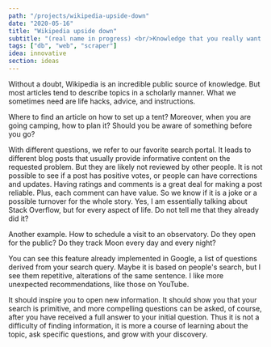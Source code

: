 ```yaml
---
path: "/projects/wikipedia-upside-down"
date: "2020-05-16"
title: "Wikipedia upside down"
subtitle: "(real name in progress) <br/>Knowledge that you really want to know"
tags: ["db", "web", "scraper"]
idea: innovative
section: ideas
---
```


Without a doubt, Wikipedia is an incredible public source of knowledge. But most articles tend to describe topics in a scholarly manner. What we sometimes need are life hacks, advice, and instructions.

Where to find an article on how to set up a tent? Moreover, when you are going camping, how to plan it? Should you be aware of something before you go?

With different questions, we refer to our favorite search portal. It leads to different blog posts that usually provide informative content on the requested problem. But they are likely not reviewed by other people. It is not possible to see if a post has positive votes, or people can have corrections and updates. Having ratings and comments is a great deal for making a post reliable. Plus, each comment can have value. So we know if it is a joke or a possible turnover for the whole story. Yes, I am essentially talking about Stack Overflow, but for every aspect of life. Do not tell me that they already did it?

Another example. How to schedule a visit to an observatory. Do they open for the public? Do they track Moon every day and every night?

You can see this feature already implemented in Google, a list of questions derived from your search query. Maybe it is based on people's search, but I see them repetitive, alterations of the same sentence. I like more unexpected recommendations, like those on YouTube. 

It should inspire you to open new information. It should show you that your search is primitive, and more compelling questions can be asked, of course, after you have received a full answer to your initial question. Thus it is not a difficulty of finding information, it is more a course of learning about the topic, ask specific questions, and grow with your discovery.